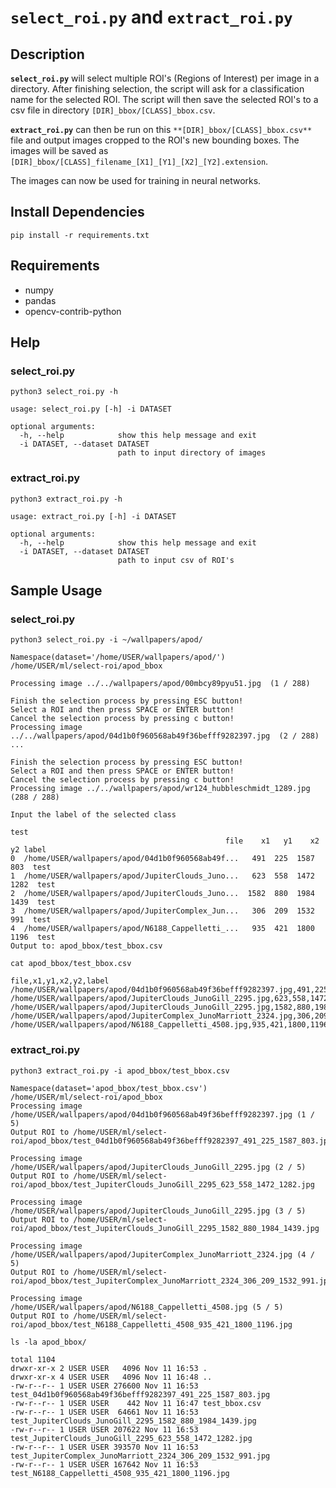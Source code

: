 # **`select_roi.py`** and **`extract_roi.py`**

## Description
**`select_roi.py`** will select multiple ROI's (Regions of Interest) per image in a directory.  After finishing selection, the script will ask for a classification name for the selected ROI.  The script will then save the selected ROI's to a csv file in directory `[DIR]_bbox/[CLASS]_bbox.csv`.

**`extract_roi.py`** can then be run on this `**[DIR]_bbox/[CLASS]_bbox.csv**` file and output images cropped to the ROI's new bounding boxes.  The images will be saved as `[DIR]_bbox/[CLASS]_filename_[X1]_[Y1]_[X2]_[Y2].extension`.

The images can now be used for training in neural networks.

## Install Dependencies
```shell
pip install -r requirements.txt
```
## Requirements
- numpy
- pandas
- opencv-contrib-python

## Help
### select\_roi.py
```shell
python3 select_roi.py -h

usage: select_roi.py [-h] -i DATASET

optional arguments:
  -h, --help            show this help message and exit
  -i DATASET, --dataset DATASET
                        path to input directory of images
```

### extract\_roi.py
```shell
python3 extract_roi.py -h

usage: extract_roi.py [-h] -i DATASET

optional arguments:
  -h, --help            show this help message and exit
  -i DATASET, --dataset DATASET
                        path to input csv of ROI's
```

## Sample Usage
### select\_roi.py
```shell
python3 select_roi.py -i ~/wallpapers/apod/

Namespace(dataset='/home/USER/wallpapers/apod/')
/home/USER/ml/select-roi/apod_bbox 

Processing image ../../wallpapers/apod/00mbcy89pyu51.jpg  (1 / 288)

Finish the selection process by pressing ESC button!
Select a ROI and then press SPACE or ENTER button!
Cancel the selection process by pressing c button!
Processing image ../../wallpapers/apod/04d1b0f960568ab49f36befff9282397.jpg  (2 / 288)
...

Finish the selection process by pressing ESC button!
Select a ROI and then press SPACE or ENTER button!
Cancel the selection process by pressing c button!
Processing image ../../wallpapers/apod/wr124_hubbleschmidt_1289.jpg  (288 / 288)

Input the label of the selected class

test
                                                file    x1   y1    x2    y2 label
0  /home/USER/wallpapers/apod/04d1b0f960568ab49f...   491  225  1587   803  test
1  /home/USER/wallpapers/apod/JupiterClouds_Juno...   623  558  1472  1282  test
2  /home/USER/wallpapers/apod/JupiterClouds_Juno...  1582  880  1984  1439  test
3  /home/USER/wallpapers/apod/JupiterComplex_Jun...   306  209  1532   991  test
4  /home/USER/wallpapers/apod/N6188_Cappelletti_...   935  421  1800  1196  test
Output to: apod_bbox/test_bbox.csv
```

```shell
cat apod_bbox/test_bbox.csv 

file,x1,y1,x2,y2,label
/home/USER/wallpapers/apod/04d1b0f960568ab49f36befff9282397.jpg,491,225,1587,803,test
/home/USER/wallpapers/apod/JupiterClouds_JunoGill_2295.jpg,623,558,1472,1282,test
/home/USER/wallpapers/apod/JupiterClouds_JunoGill_2295.jpg,1582,880,1984,1439,test
/home/USER/wallpapers/apod/JupiterComplex_JunoMarriott_2324.jpg,306,209,1532,991,test
/home/USER/wallpapers/apod/N6188_Cappelletti_4508.jpg,935,421,1800,1196,test
```

### extract\_roi.py
```shell
python3 extract_roi.py -i apod_bbox/test_bbox.csv 

Namespace(dataset='apod_bbox/test_bbox.csv')
/home/USER/ml/select-roi/apod_bbox
Processing image  /home/USER/wallpapers/apod/04d1b0f960568ab49f36befff9282397.jpg (1 / 5)
Output ROI to /home/USER/ml/select-roi/apod_bbox/test_04d1b0f960568ab49f36befff9282397_491_225_1587_803.jpg

Processing image  /home/USER/wallpapers/apod/JupiterClouds_JunoGill_2295.jpg (2 / 5)
Output ROI to /home/USER/ml/select-roi/apod_bbox/test_JupiterClouds_JunoGill_2295_623_558_1472_1282.jpg

Processing image  /home/USER/wallpapers/apod/JupiterClouds_JunoGill_2295.jpg (3 / 5)
Output ROI to /home/USER/ml/select-roi/apod_bbox/test_JupiterClouds_JunoGill_2295_1582_880_1984_1439.jpg

Processing image  /home/USER/wallpapers/apod/JupiterComplex_JunoMarriott_2324.jpg (4 / 5)
Output ROI to /home/USER/ml/select-roi/apod_bbox/test_JupiterComplex_JunoMarriott_2324_306_209_1532_991.jpg

Processing image  /home/USER/wallpapers/apod/N6188_Cappelletti_4508.jpg (5 / 5)
Output ROI to /home/USER/ml/select-roi/apod_bbox/test_N6188_Cappelletti_4508_935_421_1800_1196.jpg
```

```shell
ls -la apod_bbox/

total 1104
drwxr-xr-x 2 USER USER   4096 Nov 11 16:53 .
drwxr-xr-x 4 USER USER   4096 Nov 11 16:48 ..
-rw-r--r-- 1 USER USER 276600 Nov 11 16:53 test_04d1b0f960568ab49f36befff9282397_491_225_1587_803.jpg
-rw-r--r-- 1 USER USER    442 Nov 11 16:47 test_bbox.csv
-rw-r--r-- 1 USER USER  64661 Nov 11 16:53 test_JupiterClouds_JunoGill_2295_1582_880_1984_1439.jpg
-rw-r--r-- 1 USER USER 207622 Nov 11 16:53 test_JupiterClouds_JunoGill_2295_623_558_1472_1282.jpg
-rw-r--r-- 1 USER USER 393570 Nov 11 16:53 test_JupiterComplex_JunoMarriott_2324_306_209_1532_991.jpg
-rw-r--r-- 1 USER USER 167642 Nov 11 16:53 test_N6188_Cappelletti_4508_935_421_1800_1196.jpg
```
